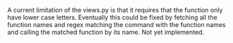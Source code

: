 A current limitation of the views.py is that it requires that the function only have lower case letters. Eventually this could be fixed by fetching all the function names and regex matching the command with the function names and calling the matched function by its name. Not yet implemented.